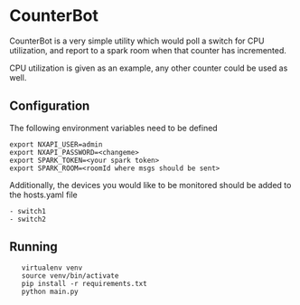 # CounterBot

CounterBot is a very simple utility which would poll a switch for CPU utilization, and report to a spark room
when that counter has incremented.

CPU utilization is given as an example, any other counter could be used as well.


## Configuration

The following environment variables need to be defined

```
export NXAPI_USER=admin
export NXAPI_PASSWORD=<changeme>
export SPARK_TOKEN=<your spark token>
export SPARK_ROOM=<roomId where msgs should be sent>

```

Additionally, the devices you would like to be monitored should be added to the hosts.yaml file


```
- switch1
- switch2
```

## Running
```
   virtualenv venv
   source venv/bin/activate
   pip install -r requirements.txt
   python main.py

```
